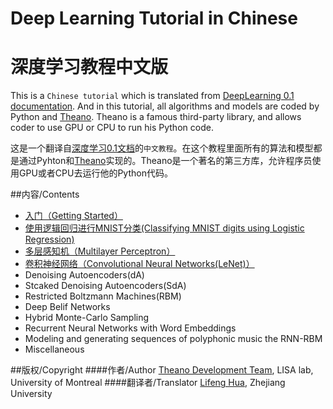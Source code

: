 Deep Learning Tutorial in Chinese
=================================
深度学习教程中文版
=================================

This is a `Chinese tutorial` which is translated from [DeepLearning 0.1 documentation](http://deeplearning.net/tutorial/contents.html#). And in this tutorial, all algorithms and models are coded by Python and [Theano](http://deeplearning.net/software/theano/index.html). Theano is a famous third-party library, and allows coder to use GPU or CPU to run his Python code.



这是一个翻译自[深度学习0.1文档](http://deeplearning.net/tutorial/contents.html)的`中文教程`。在这个教程里面所有的算法和模型都是通过Pyhton和[Theano](http://deeplearning.net/software/theano/index.html)实现的。Theano是一个著名的第三方库，允许程序员使用GPU或者CPU去运行他的Python代码。



##内容/Contents

* [入门（Getting Started）](https://github.com/Syndrome777/DeepLearningTutorial/blob/master/1_Getting_Started_入门.md)
* [使用逻辑回归进行MNIST分类(Classifying MNIST digits using Logistic Regression)](https://github.com/Syndrome777/DeepLearningTutorial/blob/master/2_Classifying_MNIST_using_LR_逻辑回归进行MNIST分类.md)
* [多层感知机（Multilayer Perceptron）](https://github.com/Syndrome777/DeepLearningTutorial/blob/master/3_Multilayer_Perceptron_多层感知机.md)
* [卷积神经网络（Convolutional Neural Networks(LeNet)）](https://github.com/Syndrome777/DeepLearningTutorial/blob/master/4_Convoltional%20Neural%20Networks_LeNet_卷积神经网络.md)
* Denoising Autoencoders(dA)
* Stcaked Denoising Autoencoders(SdA)
* Restricted Boltzmann Machines(RBM)
* Deep Belif Networks
* Hybrid Monte-Carlo Sampling
* Recurrent Neural Networks with Word Embeddings
* Modeling and generating sequences of polyphonic music the RNN-RBM
* Miscellaneous


##版权/Copyright
####作者/Author
[Theano Development Team](http://deeplearning.net/tutorial/LICENSE.html), LISA lab, University of Montreal
####翻译者/Translator
[Lifeng Hua](https://github.com/Syndrome777), Zhejiang University









